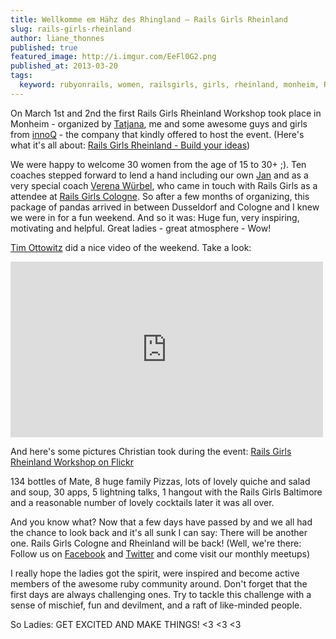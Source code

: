 ```yaml
---
title: Wellkomme em Hähz des Rhingland – Rails Girls Rheinland
slug: rails-girls-rheinland
author: liane_thonnes
published: true
featured_image: http://i.imgur.com/EeFl0G2.png
published_at: 2013-03-20
tags:
  keyword: rubyonrails, women, railsgirls, girls, rheinland, monheim, ROR, tech, ladies, awesome  
---
```


On March 1st and 2nd the first Rails Girls Rheinland Workshop took place in Monheim - organized by [Tatjana](https://railslove.com/team/tatjana_lajendacker/), me and some awesome guys and girls from [innoQ](https://www.innoq.com) - the company that kindly offered to host the event. (Here's what it's all about: [Rails Girls Rheinland - Build your ideas](http://railslove.com/blog/2012/12/12/rails-girls-rheinland-build-your-ideas))

We were happy to welcome 30 women from the age of 15 to 30+ ;). Ten coaches stepped forward to lend a hand including our own [Jan](https://railslove.com/team/jan_kus/) and as a very special coach [Verena Würbel](http://de.linkedin.com/pub/verena-würbel/6/362/59b), who came in touch with Rails Girls as a attendee at [Rails Girls Cologne](http://www.railsgirls.com/cologne). 
So after a few  months of organizing, this package of pandas arrived in between Dusseldorf and Cologne and I knew we were in for a fun weekend. And so it was: Huge fun, very inspiring, motivating and helpful. Great ladies - great atmosphere - Wow!

[Tim Ottowitz](http://www.linkedin.com/profile/view?id=198974927&locale=de_DE&trk=tyah) did a nice video of the weekend. Take a look:

<iframe src="http://player.vimeo.com/video/62054262" width="500" height="281" frameborder="0" webkitAllowFullScreen mozallowfullscreen allowFullScreen></iframe> 

And here's some pictures Christian took during the event: [Rails Girls Rheinland Workshop on Flickr](http://www.flickr.com/photos/darkhawk/sets/72157632939303346/)

134 bottles of Mate, 8 huge family Pizzas, lots of lovely quiche and salad and soup, 30 apps, 5 lightning talks, 1 hangout with the Rails Girls Baltimore and a reasonable number of lovely cocktails later it was all over. 

And you know what? Now that a few days have passed by and we all had the chance to look back and it's all sunk I can say: There will be another one. Rails Girls Cologne and Rheinland will be back! (Well, we're there: Follow us on [Facebook](https://www.facebook.com/RailsGirlsCologne) and [Twitter](https://www.twitter.com/railsgirls_cgn) and come visit our monthly meetups)

I really hope the ladies got the spirit, were inspired and become active members of the awesome ruby community around. Don't forget that the first days are always challenging ones. Try to tackle this challenge with a sense of mischief, fun and devilment, and a raft of like-minded people. 

So Ladies: GET EXCITED AND MAKE THINGS! <3 <3 <3

